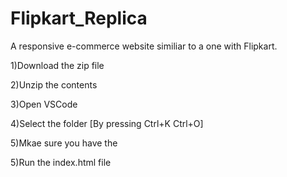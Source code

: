 # Flipkart_Replica
A responsive e-commerce website similiar to a one with Flipkart. 

1)Download the zip file



2)Unzip the contents


 
3)Open VSCode


4)Select the folder [By pressing Ctrl+K Ctrl+O]


5)Mkae sure you have the



5)Run the index.html file
